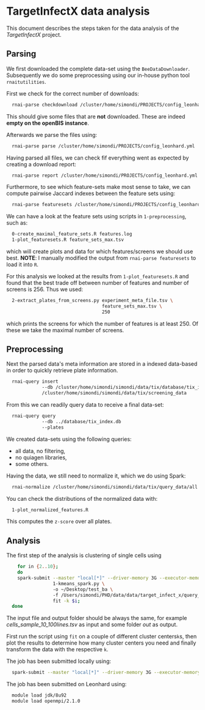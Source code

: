 # TargetInfectX data analysis

This document describes the steps taken for the data analysis of the *TargetInfectX* project.

## Parsing

We first downloaded the complete data-set using the `BeeDataDownloader`. Subsequently we do some preprocessing using our in-house python tool `rnaitutilities`.

First we check for the correct number of downloads:

```bash
  rnai-parse checkdownload /cluster/home/simondi/PROJECTS/config_leonhard.yml
```

This should give some files that are **not** downloaded. These are indeed **empty on the openBIS instance**.

Afterwards we parse the files using:

```bash
  rnai-parse parse /cluster/home/simondi/PROJECTS/config_leonhard.yml
```

Having parsed all files, we can check fif everything went as expected by creating a download report:

```bash
  rnai-parse report /cluster/home/simondi/PROJECTS/config_leonhard.yml
```

Furthermore, to see which feature-sets make most sense to take, we can compute pairwise Jaccard indexes between the feature sets using:

```bash
  rnai-parse featuresets /cluster/home/simondi/PROJECTS/config_leonhard.yml
```

We can have a look at the feature sets using scripts in `1-preprocessing`, 
such as:

```bash
  0-create_maximal_feature_sets.R features.log
  1-plot_featuresets.R feature_sets_max.tsv
```

which will create plots and data for which features/screens we should use best.
**NOTE**: I manually modified the output from `rnai-parse featuresets` to 
load it into `R`.

For this analysis we looked at the results from `1-plot_featuresets.R` and found that
the best trade off between number of features and number of screens is 256. 
Thus we used: 

```bash
  2-extract_plates_from_screens.py experiment_meta_file.tsv \
                                   feature_sets_max.tsv \
                                   250
```

which prints the screens for which the number of features is at least 250. Of these 
we take the maximal number of screens.


## Preprocessing

Next the parsed data's meta information are stored in a indexed data-based in
order to quickly retrieve plate information.
  
```bash
  rnai-query insert 
             --db /cluster/home/simondi/simondi/data/tix/database/tix_index.db 
             /cluster/home/simondi/simondi/data/tix/screening_data
``` 

From this we can readily query data to receive a final data-set:

```bash
  rnai-query query 
             --db ../database/tix_index.db 
             --plates 
```
   
We created data-sets using the following queries:

* all data, no filtering,
* no quiagen libraries,
* some others.

Having the data, we still need to normalize it, which we do using Spark:

```bash
  rnai-normalize /cluster/home/simondi/simondi/data/tix/query_data/all.tsv
```

You can check the distributions of the normalized data with:

```bash
  1-plot_normalized_features.R
```

This computes the `z-score` over all plates.

## Analysis

The first step of the analysis is clustering of single cells using

```bash 
    for in {2..10};
    do 
    spark-submit --master "local[*]" --driver-memory 3G --executor-memory 6G \
                 1-kmeans_spark.py \ 
                 -o ~/Desktop/test_ba \ 
                 -f /Users/simondi/PHD/data/data/target_infect_x/query_data/cells_sample_10_normalized_cut_100.tsv \
                 fit -k $i;
  done
```

The input file and output folder should be always the same, for example
 *cells_sample_10_100lines.tsv* as input and some folder *out* as output.
 
First run the script using `fit` on a couple of different cluster centers`k`s, 
then plot the results to determine how many cluster centers you need and 
finally transform the data with the respective `k`.

The job has been submitted locally using:
 
```bash
  spark-submit --master "local[*]" --driver-memory 3G --executor-memory 6G 1-kmeans_spark.py 
```

The job has been submitted on Leonhard using:


```bash
  module load jdk/8u92
  module load openmpi/2.1.0
```